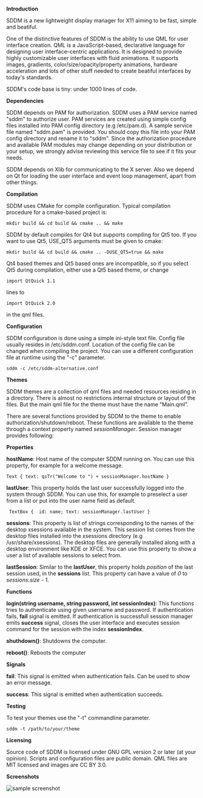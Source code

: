 __Introduction__

SDDM is a new lightweight display manager for X11 aiming to be fast, simple and beatiful.

One of the distinctive features of SDDM is the ability to use QML for user interface creation. QML is a JavaScript-based, declarative language for designing user interface–centric applications. It is designed to provide highly customizable user interfaces with fluid animations. It supports images, gradients, color/size/opacity/property animations, hardware acceleration and lots of other stuff needed to create beatiful interfaces by today's standards.

SDDM's code base is tiny: under 1000 lines of code.

__Dependencies__

SDDM depends on PAM for authorization. SDDM uses a PAM service named "sddm" to authorize user. PAM services are created using simple config files installed into PAM config directory (e.g /etc/pam.d). A sample service file named "sddm.pam" is provided. You should copy this file into your PAM config directory and rename it to "sddm". Since the authorization procedure and available PAM modules may change depending on your distribution or your setup, we strongly advise reviewing this service file to see if it fits your needs.

SDDM depends on Xlib for communicating to the X server. Also we depend on Qt for loading the user interface and event loop management, apart from other things.

__Compilation__

SDDM uses CMake for compile configuration. Typical compilation procedure for a cmake-based project is:

`mkdir build && cd build && cmake .. && make`

SDDM by default compiles for Qt4 but supports compiling for Qt5 too. If you want to use Qt5, USE_QT5 arguments must be given to cmake:

`mkdir build && cd build && cmake .. -DUSE_QT5=true && make`

Qt4 based themes and Qt5 based ones are incompatible, so if you select Qt5 during compilation, either use a Qt5 based theme, or change

`import QtQuick 1.1`

lines to

`import QtQuick 2.0`

in the qml files.

__Configuration__

SDDM configuration is done using a simple ini-style text file. Config file usually resides in /etc/sddm.conf. Location of the config file can be changed when compiling the project. You can use a different configuration file at runtime using the "-c" parameter.

`sddm -c /etc/sddm-alternative.conf`

__Themes__

SDDM themes are a collection of qml files and needed resources residing in a directory. There is almost no restrictions internal structure or layout of the files. But the main qml file for the theme must have the name "Main.qml".

There are several functions provided by SDDM to the theme to enable authorization/shutdown/reboot. These functions are available to the theme through a context property named _sessionManager_. Session manager provides following:

__Properties__

__hostName__: Host name of the computer SDDM running on. You can use this property, for example for a welcome message.

`Text { text: qsTr("Welcome to ") + sessionManager.hostName }`

__lastUser__: This property holds the last user successfully logged into the system through SDDM. You can use this, for example to preselect a user from a list or put into the user name field as default.

` TextBox {  id: name; text: sessionManager.lastUser }`

__sessions__: This property is list of strings corresponding to the names of the desktop xsessions available in the system. This session list comes from the desktop files installed into the xsessions directory (e.g /usr/share/xsessions). The desktop files are generally installed along with a desktop environment like KDE or XFCE. You can use this property to show a user a list of available sessions to select from.

__lastSession__: Similar to the __lastUser__, this property holds _position_ of the last session used, in the __sessions__ list. This property can have a value of _0_ to _sessions.size - 1_.

__Functions__

__login(string username, string password, int sessionIndex)__: This functions tries to authenticate using given username and password. If authentication fails, __fail__ signal is emitted. If authentication is successfull session manager emits __success__ signal, closes the user interface and executes session command for the session with the index __sessionIndex__.

__shuthdown()__: Shutdowns the computer.

__reboot()__: Reboots the computer

__Signals__

__fail__: This signal is emitted when authentication fails. Can be used to show an error message.

__success__: This signal is emitted when authentication succeeds.

__Testing__

To test your themes use the "-t" commandline parameter.

`sddm -t /path/to/your/theme`

__Licensing__

Source code of SDDM is licensed under GNU GPL version 2 or later (at your opinion). Scripts and configuration files are public domain. QML files are MIT licensed and images are CC BY 3.0.

__Screenshots__

![sample screenshot](http://s14.postimage.org/kkm44obf5/sddm1.png)
